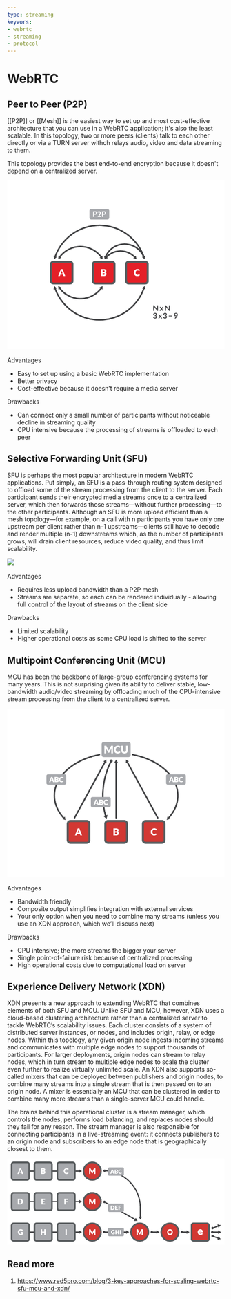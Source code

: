 ```yaml
---
type: streaming
keywors:
- webrtc
- streaming
- protocol
---
```

# WebRTC

## Peer to Peer (P2P)

[[P2P]] or [[Mesh]] is the easiest way to set up and most cost-effective architecture that you can use in a WebRTC application; it's also the least scalable. In this topology, two or more peers (clients) talk to each other directly or via a TURN server withch relays audio, video and data streaming to them.

This topology provides the best end-to-end encryption because it doesn't depend on a centralized server.

![](WebRTC-P2P.png)

Advantages
- Easy to set up using a basic WebRTC implementation
- Better privacy
- Cost-effective because it doesn’t require a media server

Drawbacks
- Can connect only a small number of participants without noticeable decline in streaming quality
- CPU intensive because the processing of streams is offloaded to each peer

## Selective Forwarding Unit (SFU)

SFU is perhaps the most popular architecture in modern WebRTC applications. Put simply, an SFU is a pass-through routing system designed to offload some of the stream processing from the client to the server. Each participant sends their encrypted media streams once to a centralized server, which then forwards those streams—without further processing—to the other participants. Although an SFU is more upload efficient than a mesh topology—for example, on a call with n participants you have only one upstream per client rather than n–1 upstreams—clients still have to decode and render multiple (n-1) downstreams which, as the number of participants grows, will drain client resources, reduce video quality, and thus limit scalability.

![](SFCU.png)

Advantages
- Requires less upload bandwidth than a P2P mesh
- Streams are separate, so each can be rendered individually - allowing full control of the layout of streams on the client side

Drawbacks
- Limited scalability
- Higher operational costs as some CPU load is shifted to the server

## Multipoint Conferencing Unit (MCU)

MCU has been the backbone of large-group conferencing systems for many years. This is not surprising given its ability to deliver stable, low-bandwidth audio/video streaming by offloading much of the CPU-intensive stream processing from the client to a centralized server.

![](MCU.png)

Advantages
- Bandwidth friendly
- Composite output simplifies integration with external services
- Your only option when you need to combine many streams (unless you use an XDN approach, which we’ll discuss next)

Drawbacks
- CPU intensive; the more streams the bigger your server
- Single point-of-failure risk because of centralized processing
- High operational costs due to computational load on server

## Experience Delivery Network (XDN)

XDN presents a new approach to extending WebRTC that combines elements of both SFU and MCU. Unlike SFU and MCU, however, XDN uses a cloud-based clustering architecture rather than a centralized server to tackle WebRTC’s scalability issues. Each cluster consists of a system of distributed server instances, or nodes, and includes origin, relay, or edge nodes. Within this topology, any given origin node ingests incoming streams and communicates with multiple edge nodes to support thousands of participants. For larger deployments, origin nodes can stream to relay nodes, which in turn stream to multiple edge nodes to scale the cluster even further to realize virtually unlimited scale. An XDN also supports so-called mixers that can be deployed between publishers and origin nodes, to combine many streams into a single stream that is then passed on to an origin node. A mixer is essentially an MCU that can be clustered in order to combine many more streams than a single-server MCU could handle.

The brains behind this operational cluster is a stream manager, which controls the nodes, performs load balancing, and replaces nodes should they fail for any reason. The stream manager is also responsible for connecting participants in a live-streaming event: it connects publishers to an origin node and subscribers to an edge node that is geographically closest to them.

![](XDN.png)

## Read more

1. https://www.red5pro.com/blog/3-key-approaches-for-scaling-webrtc-sfu-mcu-and-xdn/